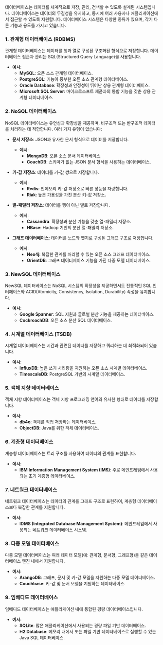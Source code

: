 
데이터베이스는 데이터를 체계적으로 저장, 관리, 검색할 수 있도록 설계된 시스템입니다. 데이터베이스는 데이터의 무결성을 유지하고, 동시에 여러 사용자나 애플리케이션에서 접근할 수 있도록 지원합니다. 데이터베이스 시스템은 다양한 종류가 있으며, 각기 다른 기능과 용도를 가지고 있습니다.

### 1. **관계형 데이터베이스 (RDBMS)**

관계형 데이터베이스는 데이터를 행과 열로 구성된 구조화된 형식으로 저장합니다. 데이터베이스 접근과 관리는 SQL(Structured Query Language)을 사용합니다.

- **예시**:
    - **MySQL**: 오픈 소스 관계형 데이터베이스.
    - **PostgreSQL**: 기능이 풍부한 오픈 소스 관계형 데이터베이스.
    - **Oracle Database**: 확장성과 안정성이 뛰어난 상용 관계형 데이터베이스.
    - **Microsoft SQL Server**: 마이크로소프트 제품과의 통합 기능을 갖춘 상용 관계형 데이터베이스.

### 2. **NoSQL 데이터베이스**

NoSQL 데이터베이스는 유연성과 확장성을 제공하며, 비구조적 또는 반구조적 데이터를 처리하는 데 적합합니다. 여러 가지 유형이 있습니다:

- **문서 저장소**: JSON과 유사한 문서 형식으로 데이터를 저장합니다.
    
    - **예시**:
        - **MongoDB**: 오픈 소스 문서 데이터베이스.
        - **CouchDB**: 스키마가 없는 JSON 문서 형식을 사용하는 데이터베이스.
- **키-값 저장소**: 데이터를 키-값 쌍으로 저장합니다.
    
    - **예시**:
        - **Redis**: 인메모리 키-값 저장소로 빠른 성능을 자랑합니다.
        - **Riak**: 높은 가용성을 가진 분산 키-값 저장소.
- **열-패밀리 저장소**: 데이터를 행이 아닌 열로 저장합니다.
    
    - **예시**:
        - **Cassandra**: 확장성과 분산 기능을 갖춘 열-패밀리 저장소.
        - **HBase**: Hadoop 기반의 분산 열-패밀리 저장소.
- **그래프 데이터베이스**: 데이터를 노드와 엣지로 구성된 그래프 구조로 저장합니다.
    
    - **예시**:
        - **Neo4j**: 복잡한 관계를 처리할 수 있는 오픈 소스 그래프 데이터베이스.
        - **OrientDB**: 그래프 데이터베이스 기능을 가진 다중 모델 데이터베이스.

### 3. **NewSQL 데이터베이스**

NewSQL 데이터베이스는 NoSQL 시스템의 확장성을 제공하면서도 전통적인 SQL 인터페이스와 ACID(Atomicity, Consistency, Isolation, Durability) 속성을 유지합니다.

- **예시**:
    - **Google Spanner**: SQL 지원과 글로벌 분산 기능을 제공하는 데이터베이스.
    - **CockroachDB**: 오픈 소스 분산 SQL 데이터베이스.

### 4. **시계열 데이터베이스 (TSDB)**

시계열 데이터베이스는 시간과 관련된 데이터를 저장하고 쿼리하는 데 최적화되어 있습니다.

- **예시**:
    - **InfluxDB**: 높은 쓰기 처리량을 지원하는 오픈 소스 시계열 데이터베이스.
    - **TimescaleDB**: PostgreSQL 기반의 시계열 데이터베이스.

### 5. **객체 지향 데이터베이스**

객체 지향 데이터베이스는 객체 지향 프로그래밍 언어와 유사한 형태로 데이터를 저장합니다.

- **예시**:
    - **db4o**: 객체를 직접 저장하는 데이터베이스.
    - **ObjectDB**: Java를 위한 객체 데이터베이스.

### 6. **계층형 데이터베이스**

계층형 데이터베이스는 트리 구조를 사용하여 데이터의 관계를 표현합니다.

- **예시**:
    - **IBM Information Management System (IMS)**: 주로 메인프레임에서 사용되는 초기 계층형 데이터베이스.

### 7. **네트워크 데이터베이스**

네트워크 데이터베이스는 데이터의 관계를 그래프 구조로 표현하여, 계층형 데이터베이스보다 복잡한 관계를 지원합니다.

- **예시**:
    - **IDMS (Integrated Database Management System)**: 메인프레임에서 사용되는 네트워크 데이터베이스 시스템.

### 8. **다중 모델 데이터베이스**

다중 모델 데이터베이스는 여러 데이터 모델(예: 관계형, 문서형, 그래프형)을 같은 데이터베이스 엔진 내에서 지원합니다.

- **예시**:
    - **ArangoDB**: 그래프, 문서 및 키-값 모델을 지원하는 다중 모델 데이터베이스.
    - **Couchbase**: 키-값 및 문서 모델을 지원하는 데이터베이스.

### 9. **임베디드 데이터베이스**

임베디드 데이터베이스는 애플리케이션 내에 통합된 경량 데이터베이스입니다.

- **예시**:
    - **SQLite**: 많은 애플리케이션에서 사용되는 경량 파일 기반 데이터베이스.
    - **H2 Database**: 메모리 내에서 또는 파일 기반 데이터베이스로 실행할 수 있는 Java SQL 데이터베이스.